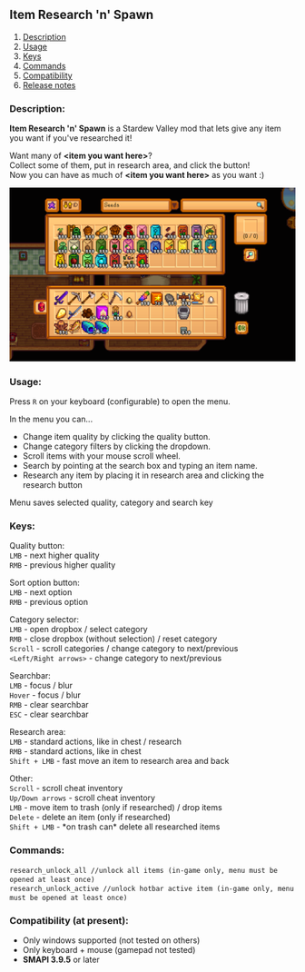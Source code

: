 ## Item Research 'n' Spawn

1. [Description](#description)
2. [Usage](#usage)
3. [Keys](#keys)
4. [Commands](#commands)
5. [Сompatibility](#-ompatibility--at-present--)
6. [Release notes](release-notes.md)

### Description:

**Item Research 'n' Spawn** is a Stardew Valley mod that lets give any item you want if you've researched it!

Want many of **\<item you want here>**?    
Collect some of them, put in research area, and click the button!    
Now you can have as much of **\<item you want here>** as you want :)

![](screenshot.png)

### Usage:
Press `R` on your keyboard (configurable) to open the menu.

In the menu you can...
+ Change item quality by clicking the quality button.
+ Change category filters by clicking the dropdown.
+ Scroll items with your mouse scroll wheel.
+ Search by pointing at the search box and typing an item name.
+ Research any item by placing it in research area and clicking the research button

Menu saves selected quality, category and search key

### Keys:
Quality button:   
`LMB` - next higher quality   
`RMB` - previous higher quality   

Sort option button:   
`LMB` - next option   
`RMB` - previous option

Category selector:   
`LMB` - open dropbox / select category    
`RMB` - close dropbox (without selection) / reset category   
`Scroll` - scroll categories / change category to next/previous   
`<Left/Right arrows>` - change category to next/previous

Searchbar:  
`LMB` - focus / blur    
`Hover` - focus / blur    
`RMB` - clear searchbar   
`ESC` - clear searchbar   

Research area:   
`LMB` - standard actions, like in chest / research    
`RMB` - standard actions, like in chest     
`Shift + LMB` - fast move an item to research area and back  

Other:   
`Scroll` - scroll cheat inventory   
`Up/Down arrows` - scroll cheat inventory   
`LMB` - move item to trash (only if researched) / drop items   
`Delete` - delete an item (only if researched)   
`Shift + LMB` - \*on trash can* delete all researched items

### Commands:
```
research_unlock_all //unlock all items (in-game only, menu must be opened at least once)   
research_unlock_active //unlock hotbar active item (in-game only, menu must be opened at least once)  
```

### Сompatibility (at present):
+ Only windows supported (not tested on others)
+ Only keyboard + mouse (gamepad not tested)
+ **SMAPI 3.9.5** or later
